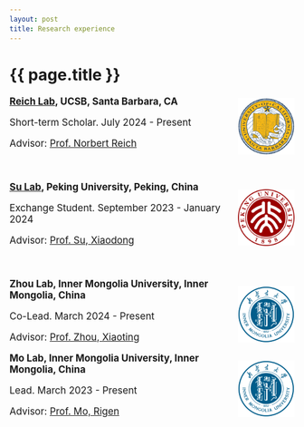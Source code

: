 ```yaml
---
layout: post
title: Research experience
---
```


<!DOCTYPE html>
<html>
<head>
  <!-- ... 其他头部信息 ... -->
</head>
<body>
  <h1 style="margin-bottom: 20px;">{{ page.title }}</h1> <!-- 标题和这个div之间的空间 -->
  
  <div style="display: flex; justify-content: space-between; align-items: center; flex-wrap: wrap; margin-top: 20px;">
  <!-- DNMT3A, UCSB Experience -->
  <div style="flex: 0 1 100%; display: flex; align-items: center; margin-bottom: 40px;">
    <div style="flex: 1;">
      <strong style="font-size: 17px;"><a href="https://reich.chem.ucsb.edu/" target="_blank" style="font-size: 17px;">Reich Lab</a>, UCSB, Santa Barbara, CA</strong>
      <p style="font-size: 17px;">Short-term Scholar. July 2024 - Present</p>
      <p style="font-size: 17px;">Advisor: <a href="https://reich.chem.ucsb.edu/people/norbert-reich" target="_blank" style="font-size: 17px;">Prof. Norbert Reich</a></p> 
    </div>
    <div>
      <img src="/assets/img/UCSB.png" alt="UCSB" style="height: 100px;">
    </div>
  </div>
  <!-- SC, Peking University Experience -->
  <div style="flex: 0 1 100%; display: flex; align-items: center; margin-bottom: 40px;">
    <div style="flex: 1;">
      <strong style="font-size: 17px;"><a href="https://www.bio.pku.edu.cn/homes/Index/news_cont_jl/17/63.html" target="_blank" style="font-size: 17px;">Su Lab</a>, Peking University, Peking, China</strong>
      <p style="font-size: 17px;">Exchange Student. September 2023 - January 2024</p>
      <p style="font-size: 17px;">Advisor: <a href="https://www.bio.pku.edu.cn/enhomes/news/teacher_dis/63.html" target="_blank">Prof. Su, Xiaodong</a></p>
    </div>
    <div>
      <img src="/assets/img/PKU.png" alt="PKU" style="height: 100px;">
    </div>
  </div>
  
  <!-- Succinate dehydrogenase, Inner Mongolia University Experience -->
  <div style="flex: 0 1 100%; display: flex; align-items: center;">
    <div style="flex: 1;">
      <strong style="font-size: 17px;">Zhou Lab, Inner Mongolia University, Inner Mongolia, China</strong>
      <p style="font-size: 17px;">Co-Lead. March 2024 - Present</p>
      <p style="font-size: 17px;">Advisor: <a href="https://smkxxy.imu.edu.cn/info/1043/3217.htm" target="_blank">Prof. Zhou, Xiaoting</a></p>
    </div>
    <div>
      <img src="/assets/img/IMU.png" alt="IMU" style="height: 100px;">
    </div>
  </div>

  <!-- Succinate dehydrogenase, Inner Mongolia University Experience -->
  <div style="flex: 0 1 100%; display: flex; align-items: center;">
    <div style="flex: 1;">
      <strong style="font-size: 17px;">Mo Lab, Inner Mongolia University, Inner Mongolia, China</strong>
      <p style="font-size: 17px;">Lead. March 2023 - Present</p>
      <p style="font-size: 17px;">Advisor: <a href="https://smkxxy.imu.edu.cn/info/1050/3124.htm" target="_blank">Prof. Mo, Rigen</a></p>
    </div>
    <div>
      <img src="/assets/img/IMU.png" alt="IMU" style="height: 100px;">
    </div>
  </div>

